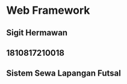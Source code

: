 <h1>Web Framework</h1>
<h2>Sigit Hermawan</h2>
<h2>1810817210018</h2>
<h2>Sistem Sewa Lapangan Futsal</h2>
